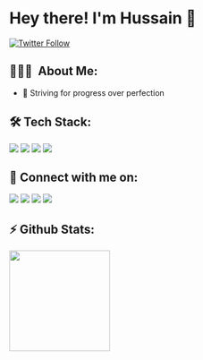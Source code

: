 # Hey there! I'm Hussain 👋

[![Twitter Follow](https://img.shields.io/twitter/follow/HussainGagan10?color=1DA1F2&logo=twitter&style=for-the-badge)](https://twitter.com/HussainGagan10)

## 👨🏻‍💻 &nbsp;About Me:

- 🔭 Striving for progress over perfection

## 🛠 Tech Stack:

<img src="https://img.shields.io/badge/html5%20-%23E34F26.svg?&style=for-the-badge&logo=html5&logoColor=white"/> <img src="https://img.shields.io/badge/css3%20-%231572B6.svg?&style=for-the-badge&logo=css3&logoColor=white"/> <img src="https://img.shields.io/badge/javascript%20-%23323330.svg?&style=for-the-badge&logo=javascript&logoColor=%23F7DF1E"/> <img src="https://img.shields.io/badge/java-%23ED8B00.svg?&style=for-the-badge&logo=java&logoColor=white"/>
<br/>

## 🤝 Connect with me on:

[<img src="https://img.shields.io/badge/twitter-%231DA1F2.svg?&style=for-the-badge&logo=twitter&logoColor=white"/>](https://twitter.com/HussainGagan10)
[<img src="https://img.shields.io/badge/linkedin-%230077B5.svg?&style=for-the-badge&logo=linkedin&logoColor=white"/>](https://www.linkedin.com/in/hussaingagan/)
[<img src="https://img.shields.io/badge/Hashnode-%232962FF.svg?&style=for-the-badge&logo=hashnode&logoColor=white"/>](https://hashnode.com/@HussainGagan)
[<img src="https://img.shields.io/badge/instagram-%23E4405F.svg?&style=for-the-badge&logo=instagram&logoColor=white"/>](https://www.instagram.com/hussain_gagan10/)

## ⚡ Github Stats:

<a href="https://github.com/AVS1508">
  <img height="180em" src="https://github-readme-stats.vercel.app/api?username=HussainGagan&theme=onedark&show_icons=true" />
  <!-- <img height="180em" src="https://github-readme-stats.vercel.app/api/top-langs/?username=HussainGagan&theme=onedark&layout=compact" /> -->
</a>

